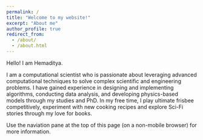 ```yaml
---
permalink: /
title: "Welcome to my website!"
excerpt: "About me"
author_profile: true
redirect_from: 
  - /about/
  - /about.html
---
```


Hello! I am Hemaditya.

I am a computational scientist who is passionate about leveraging advanced computational techniques to solve complex scientific and engineering problems.
I have gained experience in designing and implementing algorithms, conducting data analysis, and developing physics-based models through my studies and PhD.
In my free time, I play ultimate frisbee competitively, experiment with new cooking recipes and explore Sci-Fi stories through my love for books.

Use the naviation pane at the top of this page (on a non-mobile browser) for more information.
